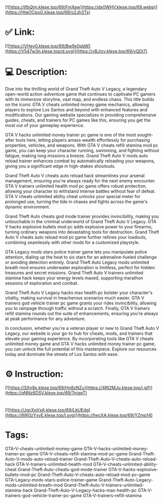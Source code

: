 [![https://jfbQlm.klese.top/69/FmXaw](https://dx0WHV.klese.top/69.webp)](https://HteOCpoG.klese.top/69/o2Jh3Ts)
# ✅ Link:
[![https://VHey0.klese.top/69/Bw9s0pbW](https://V547w3n.klese.top/d.svg)](https://vBJizv.klese.top/69/vQDi7)
# 💻 Description:
Dive into the thrilling world of Grand Theft Auto V Legacy, a legendary open-world action-adventure game that continues to captivate PC gamers with its immersive storyline, vast map, and endless chaos. This title builds on the iconic GTA V cheats unlimited money game mechanics, allowing players to explore Los Santos and beyond with enhanced features and modifications. Our gaming website specializes in providing comprehensive guides, cheats, and trainers for PC games like this, ensuring you get the most out of your gameplay experience.



GTA V hacks unlimited money trainer pc game is one of the most sought-after tools here, letting players amass wealth effortlessly for purchasing properties, vehicles, and weapons. With GTA V cheats refill stamina mod pc game, you can keep your character running, swimming, and fighting without fatigue, making long missions a breeze. Grand Theft Auto V mods auto reload trainer enhances combat by automatically reloading your weapons, giving you a significant edge in high-stakes shootouts.



Grand Theft Auto V cheats auto reload hack streamlines your arsenal management, ensuring you're always ready for the next enemy encounter. GTA V trainers unlimited health mod pc game offers robust protection, allowing your character to withstand intense battles without fear of defeat. GTA V cheats unlimited ability cheat unlocks your special meter for prolonged use, turning the tide in chases and fights across the game's dynamic environment.



Grand Theft Auto cheats god mode trainer provides invincibility, making you untouchable in the criminal underworld of Grand Theft Auto V Legacy. GTA V hacks explosive bullets mod pc adds explosive power to your firearms, turning ordinary weapons into devastating tools for destruction. Grand Theft Auto V cheats auto reload mod pc game further refines your loadouts, combining seamlessly with other mods for a customized playstyle.



GTA Legacy mods stars police trainer game lets you manipulate police attention, dialing up the heat to six stars for an adrenaline-fueled challenge or avoiding detection entirely. Grand Theft Auto Legacy mods unlimited breath mod ensures underwater exploration is limitless, perfect for hidden treasures and secret missions. Grand Theft Auto V trainers unlimited stamina hack keeps your energy levels maxed, supporting marathon sessions of exploration and combat.



Grand Theft Auto V Legacy hacks max health pc bolster your character's vitality, making survival in treacherous scenarios much easier. GTA V trainers god vehicle trainer pc game grants your rides invincibility, allowing you to rampage through traffic without a scratch. Finally, GTA V trainers refill stamina rounds out the suite of enhancements, ensuring you're always at peak performance for any adventure.



In conclusion, whether you're a veteran player or new to Grand Theft Auto V Legacy, our website is your go-to hub for cheats, mods, and trainers that elevate your gaming experience. By incorporating tools like GTA V cheats unlimited money game and GTA V hacks unlimited money trainer pc game, you can unlock the full potential of this masterpiece. Explore our resources today and dominate the streets of Los Santos with ease.

# ⚙️ Instruction:
[![https://SXn9x.klese.top/69/Hn8zNZu](https://4Rt2MJu.klese.top/i.gif)](https://qNNz6DSV.klese.top/69/7njgqT)
#
[![https://JgcXqVxA.klese.top/69/LkUEdg](https://8W0zYxvE.klese.top/l.svg)](https://hecXA.klese.top/69/YZmp14)
# Tags:
GTA-V-cheats-unlimited-money-game GTA-V-hacks-unlimited-money-trainer-pc-game GTA-V-cheats-refill-stamina-mod-pc-game Grand-Theft-Auto-V-mods-auto-reload-trainer Grand-Theft-Auto-V-cheats-auto-reload-hack GTA-V-trainers-unlimited-health-mod GTA-V-cheats-unlimited-ability-cheat Grand-Theft-Auto-cheats-god-mode-trainer GTA-V-hacks-explosive-bullets-mod-pc Grand-Theft-Auto-V-cheats-auto-reload-mod-pc-game GTA-Legacy-mods-stars-police-trainer-game Grand-Theft-Auto-Legacy-mods-unlimited-breath-mod Grand-Theft-Auto-V-trainers-unlimited-stamina-hack Grand-Theft-Auto-V-Legacy-hacks-max-health-pc GTA-V-trainers-god-vehicle-trainer-pc-game GTA-V-trainers-refill-stamina






